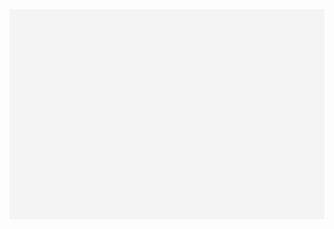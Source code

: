 <!DOCTYPE html>
<html>
<head>
    <title>Brick Breaker Game</title>
    <style>
        canvas {
            display: block;
            margin: 0 auto;
            background: #f4f4f4;
        }
    </style>
</head>
<body>
    <canvas id="myCanvas" width="480" height="320"></canvas>
    <script>
        const canvas = document.getElementById("myCanvas");
        const ctx = canvas.getContext("2d");

        let ballRadius = 10;
        let x = canvas.width / 2;
        let y = canvas.height - 30;
        let dx = 2;
        let dy = -2;

        let paddleHeight = 10;
        let paddleWidth = 75;
        let paddleX = (canvas.width - paddleWidth) / 2;

        let rightPressed = false;
        let leftPressed = false;

        const brickRowCount = 3;
        const brickColumnCount = 5;
        const brickWidth = 75;
        const brickHeight = 20;
        const brickPadding = 10;
        const brickOffsetTop = 30;
        const brickOffsetLeft = 30;

        let bricks = [];
        for (let c = 0; c < brickColumnCount; c++) {
            bricks[c] = [];
            for (let r = 0; r < brickRowCount; r++) {
                bricks[c][r] = { x: 0, y: 0, status: 1 };
            }
        }

        document.addEventListener("keydown", keyDownHandler, false);
        document.addEventListener("keyup", keyUpHandler, false);

        function keyDownHandler(e) {
            if (e.key === "Right" || e.key === "ArrowRight") {
                rightPressed = true;
            } else if (e.key === "Left" || e.key === "ArrowLeft") {
                leftPressed = true;
            }
        }

        function keyUpHandler(e) {
            if (e.key === "Right" || e.key === "ArrowRight") {
                rightPressed = false;
            } else if (e.key === "Left" || e.key === "ArrowLeft") {
                leftPressed = false;
            }
        }

        function collisionDetection() {
            for (let c = 0; c < brickColumnCount; c++) {
                for (let r = 0; r < brickRowCount; r++) {
                    let b = bricks[c][r];
                    if (b.status === 1) {
                        if (
                            x > b.x &&
                            x < b.x + brickWidth &&
                            y > b.y &&
                            y < b.y + brickHeight
                        ) {
                            dy = -dy;
                            b.status = 0;
                        }
                    }
                }
            }
        }

        function drawBall() {
            ctx.beginPath();
            ctx.arc(x, y, ballRadius, 0, Math.PI * 2);
            ctx.fillStyle = "#0095DD";
            ctx.fill();
            ctx.closePath();
        }

        function drawPaddle() {
            ctx.beginPath();
            ctx.rect(paddleX, canvas.height - paddleHeight, paddleWidth, paddleHeight);
            ctx.fillStyle = "#0095DD";
            ctx.fill();
            ctx.closePath();
        }

        function drawBricks() {
            for (let c = 0; c < brickColumnCount; c++) {
                for (let r = 0; r < brickRowCount; r++) {
                    if (bricks[c][r].status === 1) {
                        let brickX = c * (brickWidth + brickPadding) + brickOffsetLeft;
                        let brickY = r * (brickHeight + brickPadding) + brickOffsetTop;
                        bricks[c][r].x = brickX;
                        bricks[c][r].y = brickY;
                        ctx.beginPath();
                        ctx.rect(brickX, brickY, brickWidth, brickHeight);
                        ctx.fillStyle = "#0095DD";
                        ctx.fill();
                        ctx.closePath();
                    }
                }
            }
        }

        function draw() {
            ctx.clearRect(0, 0, canvas.width, canvas.height);
            drawBricks();
            drawBall();
            drawPaddle();
            collisionDetection();

            if (x + dx > canvas.width - ballRadius || x + dx < ballRadius) {
                dx = -dx;
            }
            if (y + dy < ballRadius) {
                dy = -dy;
            } else if (y + dy > canvas.height - ballRadius) {
                if (x > paddleX && x < paddleX + paddleWidth) {
                    dy = -dy;
                } else {
                    document.location.reload();
                }
            }

            if (rightPressed && paddleX < canvas.width - paddleWidth) {
                paddleX += 5;
            } else if (leftPressed && paddleX > 0) {
                paddleX -= 5;
            }

            x += dx;
            y += dy;
            requestAnimationFrame(draw);
        }

        draw();
    </script>
</body>
</html>
